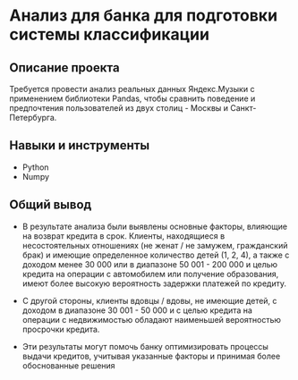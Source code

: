 # Анализ для банка для подготовки системы классификации

## Описание проекта
Требуется провести анализ реальных данных Яндекс.Музыки с применением библиотеки Pandas, чтобы сравнить поведение и предпочтения пользователей из двух столиц - Москвы и Санкт-Петербурга.

## Навыки и инструменты

* Python
* Numpy

## Общий вывод
* В результате анализа были выявлены основные факторы, влияющие на возврат кредита в срок. Клиенты, находящиеся в несостоятельных отношениях (не женат / не замужем, гражданский брак) и имеющие определенное количество детей (1, 2, 4), а также с доходом менее 30 000 или в диапазоне 50 001 - 200 000 и целью кредита на операции с автомобилем или получение образования, имеют более высокую вероятность задержки платежей по кредиту.

* С другой стороны, клиенты вдовцы / вдовы, не имеющие детей, с доходом в диапазоне 30 001 - 50 000 и с целью кредита на операции с недвижимостью обладают наименьшей вероятностью просрочки кредита.

* Эти результаты могут помочь банку оптимизировать процессы выдачи кредитов, учитывая указанные факторы и принимая более обоснованные решения




<!--
# Цель проекта: 

Разобраться, как семейное положение и количество детей клиента влияют на своевременное погашение кредита. Заказчиком проекта является кредитный отдел банка.

# Задачи проекта:

* Провести анализ данных о платежеспособности клиентов банка.
* Изучить зависимость между семейным положением, количеством детей и возвратом кредита в срок.
* Определить, какие категории клиентов имеют лучшие показатели возврата кредита, а также выявить группы с наибольшим риском невозврата.
* Подготовить выводы и рекомендации на основе проведенного анализа.
* Важность проекта: Результаты исследования будут использованы при разработке системы классификации кредитного риска. Эта система позволит оценить способность потенциальных заёмщиков вернуть кредит в банк. Таким образом, анализ поможет банку оптимизировать процесс выдачи кредитов и снизить риски невозврата.

# Ожидаемый результат: 
Выявление статистически значимых зависимостей между платежеспособностью клиентов и их семейным положением, а также количеством детей. Подготовка рекомендаций по улучшению системы классификации кредитного риска и оптимизации процесса принятия решений о выдаче кредитов.


# Описание данных:
* children — количество детей в семье
* days_employed — общий трудовой стаж в днях
* dob_years — возраст клиента в годах
* education — уровень образования клиента
* education_id — идентификатор уровня образования
* family_status — семейное положение
* family_status_id — идентификатор семейного положения
* gender — пол клиента
* income_type — тип занятости
* debt — имел ли задолженность по возврату кредитов
* total_income — ежемесячный доход
* purpose — цель получения кредита

# Цели:
1) Есть ли зависимость между количеством детей и возвратом кредита в срок?
2) Есть ли зависимость между семейным положением и возвратом кредита в срок?
3) Есть ли зависимость между уровнем дохода и возвратом кредита в срок?
4) Как разные цели кредита влияют на его возврат в срок?

